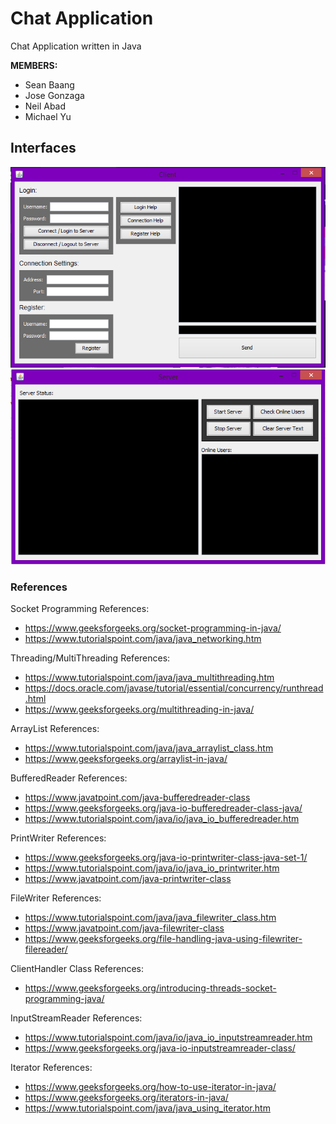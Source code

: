 # Chat Application
Chat Application written in Java

**MEMBERS:**
- Sean Baang
- Jose Gonzaga
- Neil Abad
- Michael Yu

## Interfaces

<img src="client.PNG"> 
<img src="server.PNG">

### References

Socket Programming References:
- https://www.geeksforgeeks.org/socket-programming-in-java/
- https://www.tutorialspoint.com/java/java_networking.htm

Threading/MultiThreading References:
- https://www.tutorialspoint.com/java/java_multithreading.htm
- https://docs.oracle.com/javase/tutorial/essential/concurrency/runthread.html
- https://www.geeksforgeeks.org/multithreading-in-java/

ArrayList References:
- https://www.tutorialspoint.com/java/java_arraylist_class.htm
- https://www.geeksforgeeks.org/arraylist-in-java/

BufferedReader References:
- https://www.javatpoint.com/java-bufferedreader-class
- https://www.geeksforgeeks.org/java-io-bufferedreader-class-java/
- https://www.tutorialspoint.com/java/io/java_io_bufferedreader.htm

PrintWriter References:
- https://www.geeksforgeeks.org/java-io-printwriter-class-java-set-1/
- https://www.tutorialspoint.com/java/io/java_io_printwriter.htm
- https://www.javatpoint.com/java-printwriter-class

FileWriter References:
- https://www.tutorialspoint.com/java/java_filewriter_class.htm
- https://www.javatpoint.com/java-filewriter-class
- https://www.geeksforgeeks.org/file-handling-java-using-filewriter-filereader/

ClientHandler Class References:
- https://www.geeksforgeeks.org/introducing-threads-socket-programming-java/

InputStreamReader References:
- https://www.tutorialspoint.com/java/io/java_io_inputstreamreader.htm
- https://www.geeksforgeeks.org/java-io-inputstreamreader-class/

Iterator References:
- https://www.geeksforgeeks.org/how-to-use-iterator-in-java/
- https://www.geeksforgeeks.org/iterators-in-java/
- https://www.tutorialspoint.com/java/java_using_iterator.htm

